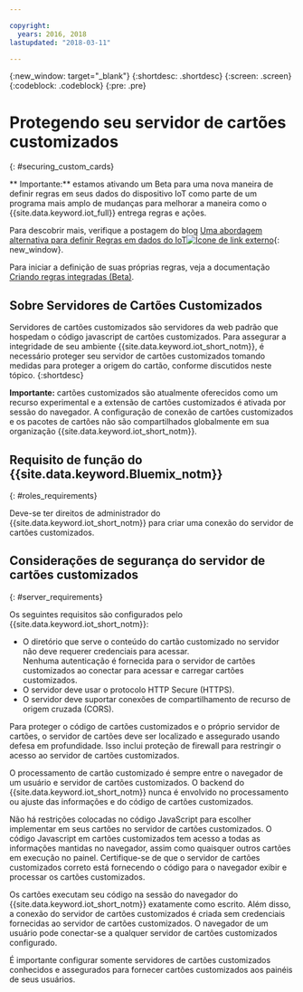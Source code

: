 ```yaml
---

copyright:
  years: 2016, 2018
lastupdated: "2018-03-11"

---
```


{:new_window: target="\_blank"}
{:shortdesc: .shortdesc}
{:screen: .screen}
{:codeblock: .codeblock}
{:pre: .pre}

# Protegendo seu servidor de cartões customizados
{: #securing_custom_cards}

** Importante:** estamos ativando um Beta para uma nova maneira de definir regras em seus dados do dispositivo IoT como parte de um programa mais amplo de mudanças para melhorar a maneira como o {{site.data.keyword.iot_full}} entrega regras e ações.

Para descobrir mais, verifique a postagem do blog [Uma abordagem alternativa para definir Regras em dados do IoT![Ícone de link externo](../../../../icons/launch-glyph.svg "Ícone de link externo")](https://developer.ibm.com/iotplatform/2018/03/01/alternative-approach-defining-rules-iot-data/){: new_window}.

Para iniciar a definição de suas próprias regras, veja a documentação [Criando regras integradas (Beta)](../../information_management/im_rules.html).

## Sobre Servidores de Cartões Customizados

Servidores de cartões customizados são servidores da web padrão que hospedam o código javascript de cartões customizados. Para assegurar a integridade de seu ambiente {{site.data.keyword.iot_short_notm}}, é necessário proteger seu servidor de cartões customizados tomando medidas para proteger a origem do cartão, conforme discutidos neste tópico.
{:shortdesc}

**Importante:** cartões customizados são atualmente oferecidos como um recurso experimental e a extensão de cartões customizados é ativada por sessão do navegador. A configuração de conexão de cartões customizados e os pacotes de cartões não são compartilhados globalmente em sua organização {{site.data.keyword.iot_short_notm}}.

## Requisito de função do {{site.data.keyword.Bluemix_notm}}
{: #roles_requirements}

Deve-se ter direitos de administrador do {{site.data.keyword.iot_short_notm}} para criar uma conexão do servidor de cartões customizados.

## Considerações de segurança do servidor de cartões customizados
{: #server_requirements}

Os seguintes requisitos são configurados pelo {{site.data.keyword.iot_short_notm}}:
- O diretório que serve o conteúdo do cartão customizado no servidor não deve requerer credenciais para acessar.  
Nenhuma autenticação é fornecida para o servidor de cartões customizados ao conectar para acessar e carregar cartões customizados.
- O servidor deve usar o protocolo HTTP Secure (HTTPS).
- O servidor deve suportar conexões de compartilhamento de recurso de origem cruzada (CORS).  

Para proteger o código de cartões customizados e o próprio servidor de cartões, o servidor de cartões deve ser localizado e assegurado usando defesa em profundidade. Isso inclui proteção de firewall para restringir o acesso ao servidor de cartões customizados.

O processamento de cartão customizado é sempre entre o navegador de um usuário e servidor de cartões customizados. O backend do {{site.data.keyword.iot_short_notm}} nunca é envolvido no processamento ou ajuste das informações e do código de cartões customizados.

Não há restrições colocadas no código JavaScript para escolher implementar em seus cartões no servidor de cartões customizados. O código Javascript em cartões customizados tem acesso a todas as informações mantidas no navegador, assim como quaisquer outros cartões em execução no painel.  Certifique-se de que o servidor de cartões customizados correto está fornecendo o código para o navegador exibir e processar os cartões customizados.

Os cartões executam seu código na sessão do navegador do {{site.data.keyword.iot_short_notm}} exatamente como escrito. Além disso, a conexão do servidor de cartões customizados é criada sem credenciais fornecidas ao servidor de cartões customizados. O navegador de um usuário pode conectar-se a qualquer servidor de cartões customizados configurado.

É importante configurar somente servidores de cartões customizados conhecidos e assegurados para fornecer cartões customizados aos painéis de seus usuários.   
